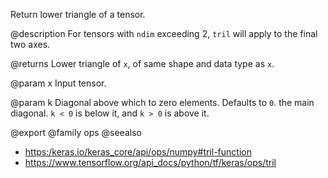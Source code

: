 Return lower triangle of a tensor.

@description
For tensors with `ndim` exceeding 2, `tril` will apply to the
final two axes.

@returns
    Lower triangle of `x`, of same shape and data type as `x`.

@param x
Input tensor.

@param k
Diagonal above which to zero elements. Defaults to `0`. the
main diagonal. `k < 0` is below it, and `k > 0` is above it.

@export
@family ops
@seealso
+ <https:/keras.io/keras_core/api/ops/numpy#tril-function>
+ <https://www.tensorflow.org/api_docs/python/tf/keras/ops/tril>
